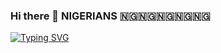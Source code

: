 ### Hi there 👋 NIGERIANS 🇳🇬🇳🇬🇳🇬🇳🇬🇳🇬

<!--
**ULTIMATIXCEO/ULTIMATIXCEO** is a ✨ _special_ ✨ repository because its `README.md` (this file) appears on your GitHub profile.

Here are some ideas to get you started:

- 🔭 I’m currently working on ...
- 🌱 I’m currently learning ...
- 👯 I’m looking to collaborate on ...
- 🤔 I’m looking for help with how to code...
- 💬 Ask me about ...
- 📫 How to reach me: queen_preal on ig ...
- 😄 Pronouns: ...
- ⚡ Fun fact: ...
-->

[![Typing SVG](https://readme-typing-svg.herokuapp.com?font=Fira+Code&pause=1000&width=435&lines=God+is+great+%F0%9F%98%87%F0%9F%98%87%F0%9F%98%87;%F0%9F%87%B3%F0%9F%87%AC%F0%9F%87%B3%F0%9F%87%AC+Nigerian+hackers+%F0%9F%87%B3%F0%9F%87%AC%F0%9F%87%B3%F0%9F%87%AC)](https://git.io/typing-svg)
